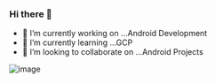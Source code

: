 ### Hi there 👋
- 🔭 I’m currently working on ...Android Development
- 🌱 I’m currently learning ...GCP
- 👯 I’m looking to collaborate on ...Android Projects



![image](https://user-images.githubusercontent.com/58764738/126458074-6fd93cce-c9e9-4906-ad10-400f2ac5b362.png)
